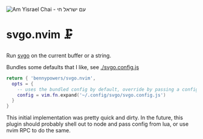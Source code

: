 ![Am Yisrael Chai - עם ישראל חי](https://bennypowers.dev/assets/flag.am.yisrael.chai.png)

# svgo.nvim 🗜️

Run [svgo][svgo] on the current buffer or a string.

Bundles some defaults that I like, see [./svgo.config.js][config]

```lua
return { 'bennypowers/svgo.nvim',
  opts = {
    -- uses the bundled config by default, override by passing a config path
    config = vim.fn.expand('~/.config/svgo/svgo.config.js')
  }
}
```

This initial implementation was pretty quick and dirty. In the future, this 
plugin should probably shell out to node and pass config from lua, or use nvim 
RPC to do the same.

[svgo]: https://github.com/svg/svgo/
[config]: ./svgo.config.js
